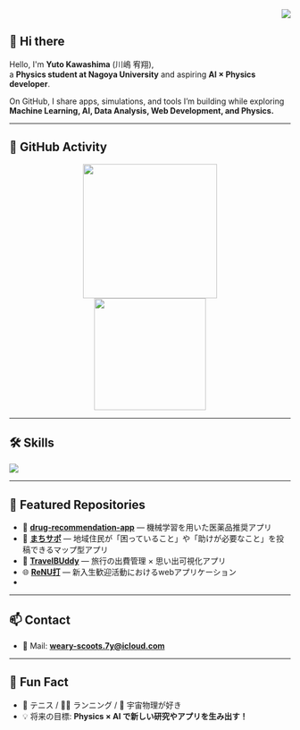 <!-- プロフィールビュー -->
<div align="right">
  <img src="https://komarev.com/ghpvc/?username=32Lwk&color=blueviolet&style=flat-square" />
</div>

<!-- 挨拶 -->
## 👋 Hi there 
Hello, I'm **Yuto Kawashima** (川嶋 宥翔),  
a **Physics student at Nagoya University** and aspiring **AI × Physics developer**.  

On GitHub, I share apps, simulations, and tools I’m building while exploring  
**Machine Learning, AI, Data Analysis, Web Development, and Physics.**  

---

## 🚀 GitHub Activity
<div align="center">
  <img height="240px" src="https://github-readme-stats.vercel.app/api/top-langs/?username=32Lwk&theme=vue-dark&layout=compact" />
  <br>
  <img height="200px" src="https://github-readme-stats.vercel.app/api?username=32Lwk&theme=vue-dark&show_icons=true" />
</div>

---

## 🛠️ Skills
<img src="https://skillicons.dev/icons?i=python,js,cpp,html,css,react,next,fastapi,aws,docker,linux,git&theme=dark" />

---

## 📌 Featured Repositories
- 💊 [**drug-recommendation-app**](https://github.com/32Lwk/medicine-recommend-system.git) — 機械学習を用いた医薬品推奨アプリ  
- 🗾 [**まちサポ**](https://github.com/32Lwk/machisapo.git) — 地域住民が「困っていること」や「助けが必要なこと」を投稿できるマップ型アプリ
- 🧳 [**TravelBUddy**]([https://github.com/32Lwk/machisapo.git](https://github.com/32Lwk/TravelBoddy)) — 旅行の出費管理 × 思い出可視化アプリ
- 🌐 [**ReNU打**](https://github.com/32Lwk/ReNU-) — 新入生歓迎活動におけるwebアプリケーション
- 

---

## 📫 Contact
- 📧 Mail: **weary-scoots.7y@icloud.com**  

---

## 🌱 Fun Fact
- 🎾 テニス / 🏃‍♂️ ランニング / 🌌 宇宙物理が好き  
- 💡 将来の目標: **Physics × AI で新しい研究やアプリを生み出す！**

